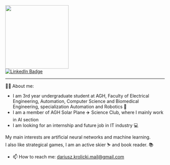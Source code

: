 <div id="header" align="left">
  <img src="https://media.giphy.com/media/5rT8xqVLpB6S6Ej89o/giphy.gif" width=200>
  </div>

<div id="badges">
  <a href="https://www.linkedin.com/in/dkrolicki/">
  <img src="https://img.shields.io/badge/LinkedIn-blue?style=for-the-badge&logo=linkedin&logoColor=white" alt="LinkedIn Badge"/>
  </a>
  
</div>

---
👨‍💻 About me: 
- I am 3rd year undergraduate student at AGH, Faculty of Electrical Engineering, Automation, Computer Science and Biomedical Engineering, specialization Automation and Robotics 🤖
- I am a member of AGH Solar Plane ✈️ Science Club, where I mainly work in AI section
- I am looking for an internship and future job in IT industry 💻

My main interests are artificial neural networks and machine learning. <br>
I also like strategical games, I am an active skier ⛷️ and book reader. 📚<br>

- 📫 How to reach me: dariusz.krolicki.mail@gmail.com
